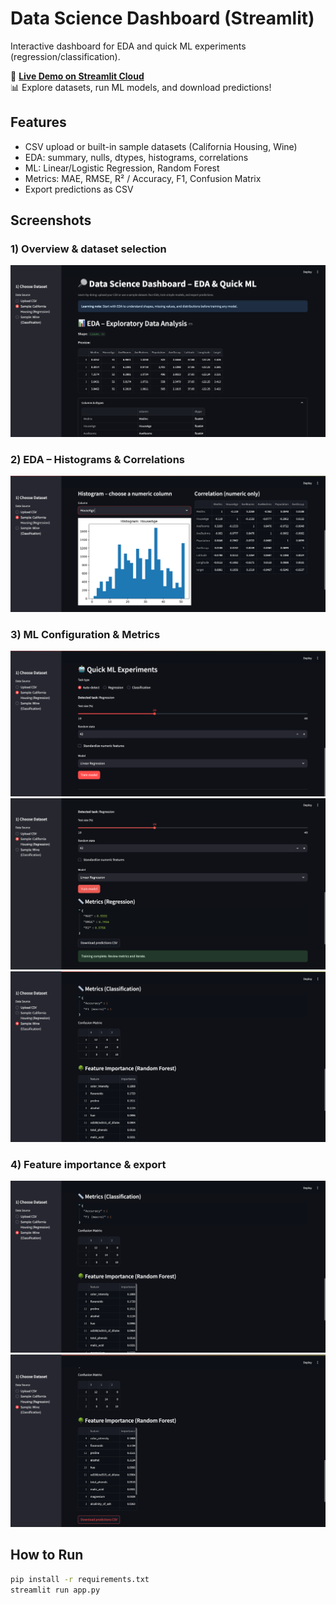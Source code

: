 # Data Science Dashboard (Streamlit)


Interactive dashboard for EDA and quick ML experiments (regression/classification).

🚀 **[Live Demo on Streamlit Cloud](https://streamlit.app/yourusername/streamlit-ds-dashboard)**  
📊 Explore datasets, run ML models, and download predictions!


## Features
- CSV upload or built-in sample datasets (California Housing, Wine)
- EDA: summary, nulls, dtypes, histograms, correlations
- ML: Linear/Logistic Regression, Random Forest
- Metrics: MAE, RMSE, R² / Accuracy, F1, Confusion Matrix
- Export predictions as CSV

## Screenshots

### 1) Overview & dataset selection
![Overview – dataset selection](images/001-overview.png)

### 2) EDA – Histograms & Correlations
![Histogram – numeric column](images/002-eda-hist.png)
### 3) ML Configuration & Metrics
![ML panel before training](images/003-ml-config.png)
![Regression metrics (MAE, RMSE, R²)](images/004-ml-reg-metrics.png)
![Classification metrics & confusion matrix](images/005-ml-cls-metrics.png)

### 4) Feature importance & export
![Random Forest feature importance](images/006-feature-importance.png)
![Download predictions CSV](images/007-download.png)

## How to Run
```bash
pip install -r requirements.txt
streamlit run app.py

